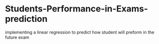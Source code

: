 # Students-Performance-in-Exams-prediction
implementing a linear regression to predict how student will preform in the future exam
